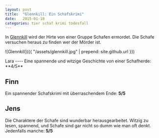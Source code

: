 ```yaml
---
layout: post
title:  "Glennkill: Ein Schafskrimi"
date:   2015-01-18
categories: tier schaf krimi todesfall
---
```

In [Glennkill](http://amzn.to/21RYf79) wird der Hirte von einer Gruppe Schafen ermordet. Die Schafe versuchen heraus zu finden
wer der Mörder ist.

![Glennkill]({{ "/assets/glennkill.jpg" | prepend: site.github.url }})

<div class="lara" markdown="1">
Lara
----
Eine spannende und witzige Geschichte von einer Schafherde: **4/5**
</div>

Finn
----
Ein spannender Schafskrimi mit überraschendem Ende: **5/5** 

Jens
----
Die Charaktere der Schafe sind wunderbar herausgearbeitet. Witzig zu lesen, spannend, und Schafe
sind gar nicht so dumm wie man oft denkt. Jedenfalls manche: **5/5**
